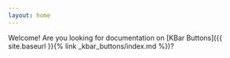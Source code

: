 ```yaml
---
layout: home
---
```

Welcome! Are you looking for documentation on [KBar Buttons]({{ site.baseurl }}{% link _kbar_buttons/index.md %})?